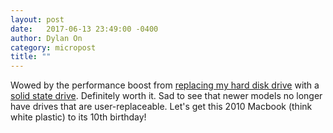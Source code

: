 ```yaml
---
layout: post
date:   2017-06-13 23:49:00 -0400
author: Dylan On
category: micropost
title: ""
---
```


Wowed by the performance boost from [replacing my hard disk drive](https://www.ifixit.com/Guide/MacBook+Unibody+Model+A1342+Hard+Drive+Replacement/1670) with a [solid state drive](https://www.amazon.ca/gp/product/B01IAGSD68/). Definitely worth it. Sad to see that newer models no longer have drives that are user-replaceable. Let's get this 2010 Macbook (think white plastic) to its 10th birthday!